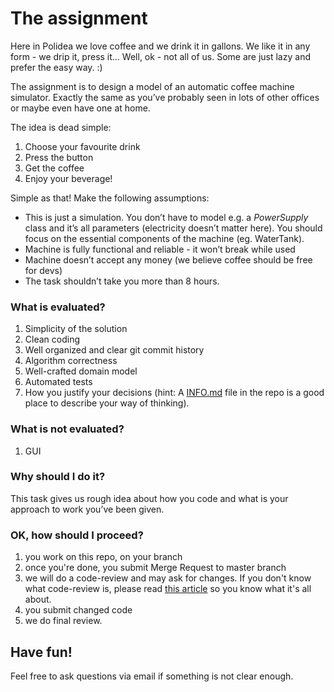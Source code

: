 # The assignment

Here in Polidea we love coffee and we drink it in gallons. We like it in any form - we drip it, press it… 
Well, ok - not all of us. Some are just lazy and prefer the easy way. :)

The assignment is to design a model of an automatic coffee machine simulator. Exactly the same as you’ve 
probably seen in lots of other offices or maybe even have one at home. 

The idea is dead simple:
1. Choose your favourite drink
1. Press the button
1. Get the coffee
1. Enjoy your beverage!

Simple as that! Make the following assumptions:
* This is just a simulation. You don’t have to model e.g. a _PowerSupply_ class and it’s all parameters (electricity doesn’t matter here). You should focus on the essential components of the machine (eg. WaterTank).
* Machine is fully functional and reliable - it won’t break while used
* Machine doesn’t accept any money (we believe coffee should be free for devs)
* The task shouldn’t take you more than 8 hours.


### What is evaluated?
1. Simplicity of the solution
1. Clean coding
1. Well organized and clear git commit history 
1. Algorithm correctness
1. Well-crafted domain model
1. Automated tests
1. How you justify your decisions (hint: A [INFO.md](INFO.md) file in the repo is a good place to describe your way of thinking).

### What is not evaluated?
1. GUI


### Why should I do it?
This task gives us rough idea about how you code and what is your approach to work you’ve been given.

### OK, how should I proceed?
1. you work on this repo, on your branch
1. once you're done, you submit Merge Request to master branch
1. we will do a code-review and may ask for changes. If you don't know what code-review is, please read [this article](https://blog.philipphauer.de/code-review-guidelines/) so you know what it's all about.
1. you submit changed code
1. we do final review.



## Have fun!

Feel free to ask questions via email if something is not clear enough.
